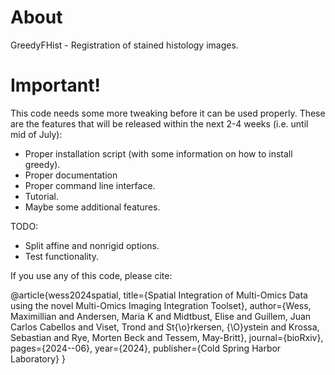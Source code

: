 # About

GreedyFHist - Registration of stained histology images.


# Important!

This code needs some more tweaking before it can be used properly. These are the features that will be released within the next 2-4 weeks (i.e. until mid of July):

- Proper installation script (with some information on how to install greedy).
- Proper documentation
- Proper command line interface.
- Tutorial.
- Maybe some additional features.


TODO:
- Split affine and nonrigid options.
- Test functionality.

If you use any of this code, please cite: 

@article{wess2024spatial,
  title={Spatial Integration of Multi-Omics Data using the novel Multi-Omics Imaging Integration Toolset},
  author={Wess, Maximillian and Andersen, Maria K and Midtbust, Elise and Guillem, Juan Carlos Cabellos and Viset, Trond and St{\o}rkersen, {\O}ystein and Krossa, Sebastian and Rye, Morten Beck and Tessem, May-Britt},
  journal={bioRxiv},
  pages={2024--06},
  year={2024},
  publisher={Cold Spring Harbor Laboratory}
}
